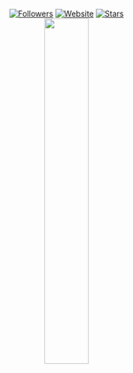 <p align=center>  
  <a href="https://github.com/z-u?tab=followers"><img alt="Followers" src="https://img.shields.io/github/followers/z-u?style=for-the-badge&logoColor=ffffff&labelColor=000000&color=000000"></a>
 <a href="https://zurly.lol"><img alt="Website" src="https://img.shields.io/website?up_message=zurly.lol%20is%20up&up_color=000000&down_message=zurly.lol%20is%20down&down_color=FF0000&url=https%3A%2F%2Fzurly.lol&style=for-the-badge&labelColor=000000"></a>
  <a href="https://github.com/z-u?tab=stars"><img alt="Stars" src="https://img.shields.io/github/stars/z-u?style=for-the-badge&logoColor=ffffff&labelColor=000000&color=000000"></a>
 <br>  
  <a href="https://t.me/simuIated"><img src="https://api.status.gg/telegram/5855516877?width=300&theme%5Bbackground%5D%5Bprimary%5D=000000&theme%5Bbackground%5D%5Bsecondary%5D=000000&theme%5Btext%5D%5Bprimary%5D=ffffff&theme%5Btext%5D%5Bsecondary%5D=ffffff&theme%5Bseparator%5D=ffffff&theme%5Blogo%5D=000000&border%5Bcolor%5D=6b6b6b00" width=40%></a>
</p>
<!-- https://files.catbox.moe/4598g8.webp -->

